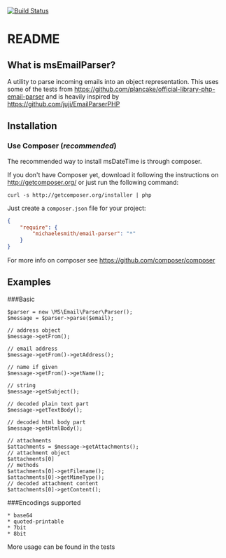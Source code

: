 [![Build Status](https://secure.travis-ci.org/michaelesmith/msEmailParser.png)](http://secure.travis-ci.org/michaelesmith/msEmailParser)

README
======

What is msEmailParser?
-------------------

A utility to parse incoming emails into an object representation. This uses some of the tests from
https://github.com/plancake/official-library-php-email-parser and is heavily inspired by
https://github.com/juji/EmailParserPHP

Installation
------------

### Use Composer (*recommended*)

The recommended way to install msDateTime is through composer.

If you don't have Composer yet, download it following the instructions on
http://getcomposer.org/ or just run the following command:

    curl -s http://getcomposer.org/installer | php

Just create a `composer.json` file for your project:

``` json
{
    "require": {
        "michaelesmith/email-parser": "*"
    }
}
```

For more info on composer see https://github.com/composer/composer

Examples
--------

###Basic

    $parser = new \MS\Email\Parser\Parser();
    $message = $parser->parse($email);

    // address object
    $message->getFrom();

    // email address
    $message->getFrom()->getAddress();

    // name if given
    $message->getFrom()->getName();

    // string
    $message->getSubject();

    // decoded plain text part
    $message->getTextBody();

    // decoded html body part
    $message->getHtmlBody();

    // attachments
    $attachments = $message->getAttachments();
    // attachment object
    $attachments[0]
    // methods
    $attachments[0]->getFilename();
    $attachments[0]->getMimeType();
    // decoded attachment content
    $attachments[0]->getContent();

###Encodings supported

    * base64
    * quoted-printable
    * 7bit
    * 8bit

More usage can be found in the tests
